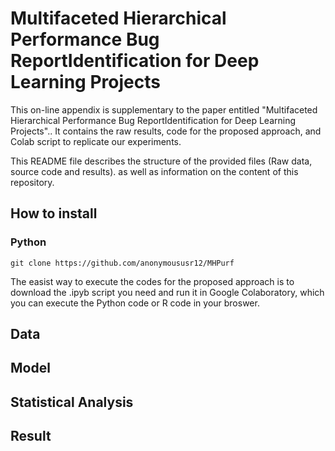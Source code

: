 # Multifaceted Hierarchical Performance Bug ReportIdentification for Deep Learning Projects

This on-line appendix is supplementary to the paper entitled "Multifaceted Hierarchical Performance Bug ReportIdentification for Deep Learning Projects".. It contains the raw results, code for the proposed approach, and Colab script to replicate our experiments.

This README file describes the structure of the provided files (Raw data, source code and results). as well as information on the content of this repository.

## How to install

### Python

```
git clone https://github.com/anonymoususr12/MHPurf
```

The easist way to execute the codes for the proposed approach is to download the .ipyb script you need and run it in Google Colaboratory, which you can execute the Python code or R code in your broswer.

## Data

## Model

## Statistical Analysis

## Result

